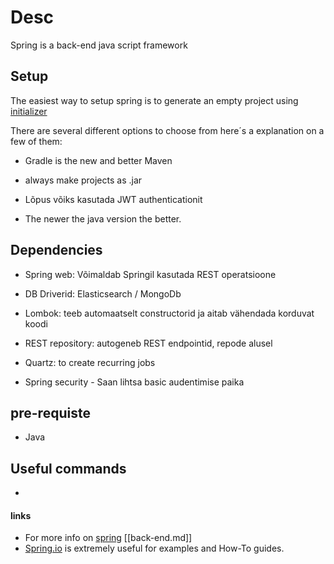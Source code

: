 # Desc

Spring is a back-end java script framework

## Setup

The easiest way to setup spring is to generate an empty project using [initializer](https://start.spring.io/)

There are several different options to choose from here´s a explanation on a few of them:

- Gradle is the new and better Maven

- always make projects as .jar
- Lõpus võiks kasutada JWT authenticationit
- The newer the java version the better.


## Dependencies
- Spring web: Võimaldab Springil kasutada REST operatsioone

- DB Driverid: Elasticsearch / MongoDb

- Lombok: teeb automaatselt constructorid ja aitab vähendada korduvat koodi

- REST repository: autogeneb REST endpointid, repode alusel

- Quartz: to create recurring jobs

- Spring security - Saan lihtsa basic audentimise paika


## pre-requiste

- Java

## Useful commands

- 


#### links

- For more info on [spring](https://spring.io/projects/spring-boot)
  [[back-end.md]]
- [Spring.io](https://spring.io/guides) is extremely useful for examples and How-To guides. 

